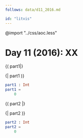 ```yaml
---
follows: data/d11_2016.md

id: "litvis"
---
```


@import "../css/aoc.less"

# Day 11 (2016): XX

{( part1|}

{| part1 )}

```elm {l r}
part1 : Int
part1 =
    0
```

{( part2 |}

{| part2 )}

```elm {l r}
part2 : Int
part2 =
    0
```
